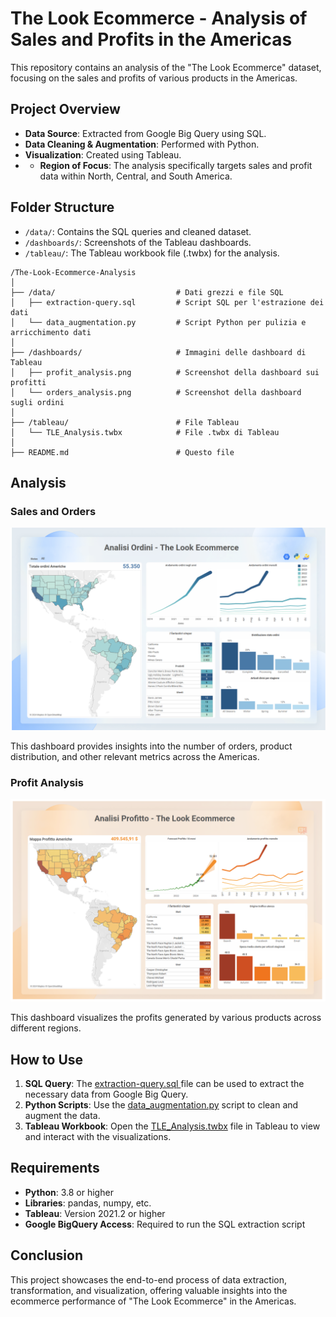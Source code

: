 # The Look Ecommerce - Analysis of Sales and Profits in the Americas

This repository contains an analysis of the "The Look Ecommerce" dataset, focusing on the sales and profits of various products in the Americas.

## Project Overview

- **Data Source**: Extracted from Google Big Query using SQL.
- **Data Cleaning & Augmentation**: Performed with Python.
- **Visualization**: Created using Tableau.
- - **Region of Focus**: The analysis specifically targets sales and profit data within North, Central, and South America.

## Folder Structure

- `/data/`: Contains the SQL queries and cleaned dataset.
- `/dashboards/`: Screenshots of the Tableau dashboards.
- `/tableau/`: The Tableau workbook file (.twbx) for the analysis.

```
/The-Look-Ecommerce-Analysis
│
├── /data/                           # Dati grezzi e file SQL
│   ├── extraction-query.sql         # Script SQL per l'estrazione dei dati
│   └── data_augmentation.py         # Script Python per pulizia e arricchimento dati
│
├── /dashboards/                     # Immagini delle dashboard di Tableau
│   ├── profit_analysis.png          # Screenshot della dashboard sui profitti
│   └── orders_analysis.png          # Screenshot della dashboard sugli ordini
│
├── /tableau/                        # File Tableau
│   └── TLE_Analysis.twbx            # File .twbx di Tableau
│
├── README.md                        # Questo file
```
## Analysis

### Sales and Orders

![Orders Analysis](./dashboards/orders_analysis.png)

This dashboard provides insights into the number of orders, product distribution, and other relevant metrics across the Americas.

### Profit Analysis

![Profit Analysis](./dashboards/profit_analysis.png)

This dashboard visualizes the profits generated by various products across different regions.

## How to Use

1. **SQL Query**: The [extraction-query.sql ](./data/extraction-query.sql) file can be used to extract the necessary data from Google Big Query.
2. **Python Scripts**: Use the [data_augmentation.py](./data/data_augmentation.py) script to clean and augment the data.
3. **Tableau Workbook**: Open the [TLE_Analysis.twbx](./tableau/) file in Tableau to view and interact with the visualizations.

## Requirements

- **Python**: 3.8 or higher
- **Libraries**: pandas, numpy, etc.
- **Tableau**: Version 2021.2 or higher
- **Google BigQuery Access**: Required to run the SQL extraction script


## Conclusion

This project showcases the end-to-end process of data extraction, transformation, and visualization, offering valuable insights into the ecommerce performance of "The Look Ecommerce" in the Americas.
